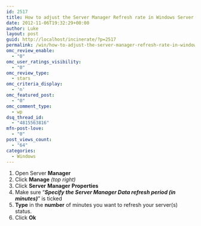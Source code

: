```yaml
---
id: 2517
title: How to adjust the Server Manager Refresh rate in Windows Server 2012
date: 2012-11-06T19:32:29+00:00
author: Luke
layout: post
guid: http://localhost/incinerate/?p=2517
permalink: /win/how-to-adjust-the-server-manager-refresh-rate-in-windows-server-2012/
omc_review_enable:
  - "0"
omc_user_ratings_visibility:
  - "0"
omc_review_type:
  - stars
omc_criteria_display:
  - 'n'
omc_featured_post:
  - "0"
omc_comment_type:
  - wp
dsq_thread_id:
  - "4815563816"
mfn-post-love:
  - "0"
post_views_count:
  - "64"
categories:
  - Windows
---
```

  1. Open Server **Manager**
  2. Click **Manage** _(top right)_
  3. Click **Server** **Manager** **Properties**
  4. Make sure &#8220;**_Specify the Server Manager Data refresh period (in minutes)_**” is ticked
  5. **Type** in the **number** of minutes you want to refresh your server(s) status.
  6. Click **Ok**
